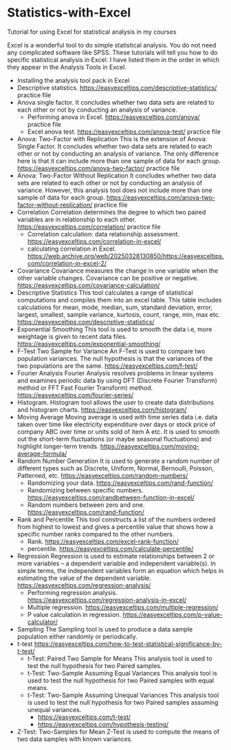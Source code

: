 # Statistics-with-Excel
Tutorial for using Excel for statistical analysis in my courses

Excel is a wonderful tool to do simple statistical analysis. You do not need any complicated software like SPSS. These tutorials will tell you how to do specific statistical analysis in Excel. I have listed them in the order in which they appear in the Analysis Tools in Excel.
- Installing the analysis tool pack in Excel
- Descriptive statistics. https://easyexceltips.com/descriptive-statistics/        practice file
- Anova single factor. It concludes whether two data sets are related to each other or not by conducting an analysis of variance.
   - Performing anova in Excel. https://easyexceltips.com/anova/    practice file
   - Excel anova test.   https://easyexceltips.com/anova-test/   practice file
- Anova: Two-Factor with Replication        This is the extension of Anova: Single Factor. It concludes whether two data sets are related to each other or not by conducting an analysis of variance. The only difference here is that it can include more than one sample of data for each group. https://easyexceltips.com/anova-two-factor/    practice file
- Anova: Two-Factor Without Replication        It concludes whether two data sets are related to each other or not by conducting an analysis of variance. However, this analysis tool does not include more than one sample of data for each group. https://easyexceltips.com/anova-two-factor-without-replication/     practice file
- Correlation        Correlation determines the degree to which two paired variables are in relationship to each other. https://easyexceltips.com/correlation/    practice file
   - Correlation calculation: data relationship assessment. https://easyexceltips.com/correlation-in-excel/
   - calculating correlation in Excel. https://web.archive.org/web/20250328130850/https://easyexceltips.com/correlation-in-excel-2/
- Covariance        Covariance measures the change in one variable when the other variable changes. Covariance can be positive or negative. https://easyexceltips.com/covariance-calculation/
- Descriptive Statistics        This tool calculates a range of statistical computations and compiles them into an excel table. This table includes calculations for mean, mode, median, sum, standard deviation, error, largest, smallest, sample variance, kurtosis, count, range, min, max etc. https://easyexceltips.com/descriptive-statistics/
- Exponential Smoothing        This tool is used to smooth the data i.e, more weightage is given to recent data files.  https://easyexceltips.com/exponential-smoothing/
- F-Test Two Sample for Variance        An F-Test is used to compare two population variances. The null hypothesis is that the variances of the two populations are the same. https://easyexceltips.com/f-test/
- Fourier Analysis        Fourier Analysis resolves problems in linear systems and examines periodic data by using DFT (Discrete Fourier Transform) method or FFT Fast Fourier Transform) method. https://easyexceltips.com/fourier-series/
- Histogram. Histogram tool allows the user to create data distributions and histogram charts. https://easyexceltips.com/histogram/
- Moving Average        Moving average is used with time series data i.e. data taken over time like electricity expenditure over days or stock price of company ABC over time or units sold of item A etc. It is used to smooth out the short-term fluctuations (or maybe seasonal fluctuations) and highlight longer-term trends.  https://easyexceltips.com/moving-average-formula/
- Random Number Generation        It is used to generate a random number of different types such as Discrete, Uniform, Normal, Bernoulli, Poisson, Patterned, etc. https://easyexceltips.com/random-numbers/
   - Randomizing your data. https://easyexceltips.com/rand-function/
   - Randomizing between specific numbers. https://easyexceltips.com/randbetween-function-in-excel/
   - Random numbers between zero and one. https://easyexceltips.com/rand-function/
- Rank and Percentile        This tool constructs a list of the numbers ordered from highest to lowest and gives a percentile value that shows how a specific number ranks compared to the other numbers.
  - Rank. https://easyexceltips.com/excel-rank-function/
   - percentile. https://easyexceltips.com/calculate-percentile/
- Regression        Regression is used to estimate relationships between 2 or more variables – a dependent variable and independent variable(s). In simple terms, the independent variables form an equation which helps in estimating the value of the dependent variable. https://easyexceltips.com/regression-analysis/
  - Performing regression analysis. https://easyexceltips.com/regression-analysis-in-excel/
  - Multiple regression. https://easyexceltips.com/multiple-regression/
  - P value calculation in regression. https://easyexceltips.com/p-value-calculator/
- Sampling        The Sampling tool is used to produce a data sample population either randomly or periodically.
- t-test https://easyexceltips.com/how-to-test-statistical-significance-by-t-test/
  - t-Test: Paired Two Sample for Means        This analysis tool is used to test the null hypothesis for two Paired samples.
  - t-Test: Two-Sample Assuming Equal Variances        This analysis tool is used to test the null hypothesis for two Paired samples with equal means.
  - t-Test: Two-Sample Assuming Unequal Variances        This analysis tool is used to test the null hypothesis for two Paired samples assuming unequal variances.
    -  https://easyexceltips.com/t-test/
    - https://easyexceltips.com/hypothesis-testing/
- Z-Test: Two-Samples for Mean        Z-Test is used to compute the means of two data samples with known variances.
